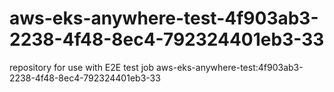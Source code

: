 # aws-eks-anywhere-test-4f903ab3-2238-4f48-8ec4-792324401eb3-33
repository for use with E2E test job aws-eks-anywhere-test:4f903ab3-2238-4f48-8ec4-792324401eb3-33

